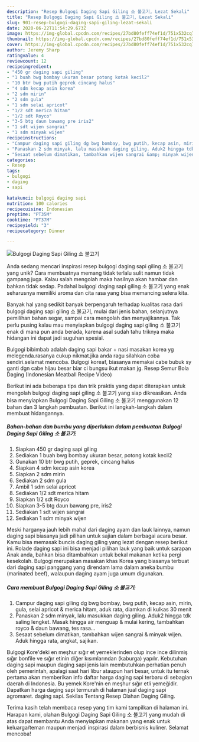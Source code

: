 ```yaml
---
description: "Resep Bulgogi Daging Sapi Giling 소 불고기, Lezat Sekali"
title: "Resep Bulgogi Daging Sapi Giling 소 불고기, Lezat Sekali"
slug: 901-resep-bulgogi-daging-sapi-giling-lezat-sekali
date: 2020-06-22T11:54:29.673Z
image: https://img-global.cpcdn.com/recipes/27bd80feff74ef1d/751x532cq70/bulgogi-daging-sapi-giling-소-불고기-foto-resep-utama.jpg
thumbnail: https://img-global.cpcdn.com/recipes/27bd80feff74ef1d/751x532cq70/bulgogi-daging-sapi-giling-소-불고기-foto-resep-utama.jpg
cover: https://img-global.cpcdn.com/recipes/27bd80feff74ef1d/751x532cq70/bulgogi-daging-sapi-giling-소-불고기-foto-resep-utama.jpg
author: Jeremy Sharp
ratingvalue: 4
reviewcount: 12
recipeingredient:
- "450 gr daging sapi giling"
- "1 buah bwg bombay ukuran besar potong kotak kecil2"
- "10 btr bwg putih geprek cincang halus"
- "4 sdm kecap asin korea"
- "2 sdm mirin"
- "2 sdm gula"
- "1 sdm selai apricot"
- "1/2 sdt merica hitam"
- "1/2 sdt Royco"
- "3-5 btg daun bawang pre iris2"
- "1 sdt wijen sangrai"
- "1 sdm minyak wijen"
recipeinstructions:
- "Campur daging sapi giling dg bwg bombay, bwg putih, kecap asin, mirin, gula, selai apricot &amp; merica hitam, aduk rata, diamkan di kulkas 30 menit"
- "Panaskan 2 sdm minyak, lalu masukkan daging giling. Aduk2 hingga tdk saling lengket. Masak hingga air menguap &amp; mulai kering, tambahkan royco &amp; daun bawang, tes rasa..."
- "Sesaat sebelum dimatikan, tambahkan wijen sangrai &amp; minyak wijen. Aduk hingga rata, angkat, sajikan."
categories:
- Resep
tags:
- bulgogi
- daging
- sapi

katakunci: bulgogi daging sapi 
nutrition: 100 calories
recipecuisine: Indonesian
preptime: "PT35M"
cooktime: "PT37M"
recipeyield: "3"
recipecategory: Dinner

---
```



![Bulgogi Daging Sapi Giling 소 불고기](https://img-global.cpcdn.com/recipes/27bd80feff74ef1d/751x532cq70/bulgogi-daging-sapi-giling-소-불고기-foto-resep-utama.jpg)

Anda sedang mencari inspirasi resep bulgogi daging sapi giling 소 불고기 yang unik? Cara membuatnya memang tidak terlalu sulit namun tidak gampang juga. Kalau salah mengolah maka hasilnya akan hambar dan bahkan tidak sedap. Padahal bulgogi daging sapi giling 소 불고기 yang enak seharusnya memiliki aroma dan cita rasa yang bisa memancing selera kita.

Banyak hal yang sedikit banyak berpengaruh terhadap kualitas rasa dari bulgogi daging sapi giling 소 불고기, mulai dari jenis bahan, selanjutnya pemilihan bahan segar, sampai cara mengolah dan menyajikannya. Tak perlu pusing kalau mau menyiapkan bulgogi daging sapi giling 소 불고기 enak di mana pun anda berada, karena asal sudah tahu triknya maka hidangan ini dapat jadi suguhan spesial.

Bulgogi bibimbab adalah daging sapi bakar + nasi masakan korea yg melegenda.rasanya cukup nikmat.jika anda ragu silahkan coba sendiri.selamat mencoba. Bulgogi koreaf, biasanya memakai cabe bubuk sy ganti dgn cabe hijau besar biar ci bungsu ikut makan jg. Resep Semur Bola Daging (Indonesian Meatball Recipe Video)


Berikut ini ada beberapa tips dan trik praktis yang dapat diterapkan untuk mengolah bulgogi daging sapi giling 소 불고기 yang siap dikreasikan. Anda bisa menyiapkan Bulgogi Daging Sapi Giling 소 불고기 menggunakan 12 bahan dan 3 langkah pembuatan. Berikut ini langkah-langkah dalam membuat hidangannya.

<!--inarticleads1-->

##### Bahan-bahan dan bumbu yang diperlukan dalam pembuatan Bulgogi Daging Sapi Giling 소 불고기:

1. Siapkan 450 gr daging sapi giling
1. Sediakan 1 buah bwg bombay ukuran besar, potong kotak kecil2
1. Gunakan 10 btr bwg putih, geprek, cincang halus
1. Siapkan 4 sdm kecap asin korea
1. Siapkan 2 sdm mirin
1. Sediakan 2 sdm gula
1. Ambil 1 sdm selai apricot
1. Sediakan 1/2 sdt merica hitam
1. Siapkan 1/2 sdt Royco
1. Siapkan 3-5 btg daun bawang pre, iris2
1. Sediakan 1 sdt wijen sangrai
1. Sediakan 1 sdm minyak wijen


Meski harganya jauh lebih mahal dari daging ayam dan lauk lainnya, namun daging sapi biasanya jadi pilihan untuk sajian dalam berbagai acara besar. Kamu bisa memasak buncis daging giling yang lezat dengan resep berikut ini. Rolade daging sapi ini bisa menjadi pilihan lauk yang baik untuk sarapan Anak anda, bahkan bisa ditambahkan untuk bekal makanan ketika pergi kesekolah. Bulgogi merupakan masakan khas Korea yang biasanya terbuat dari daging sapi panggang yang direndam lama dalam aneka bumbu (marinated beef), walaupun daging ayam juga umum digunakan. 

<!--inarticleads2-->

##### Cara membuat Bulgogi Daging Sapi Giling 소 불고기:

1. Campur daging sapi giling dg bwg bombay, bwg putih, kecap asin, mirin, gula, selai apricot &amp; merica hitam, aduk rata, diamkan di kulkas 30 menit
1. Panaskan 2 sdm minyak, lalu masukkan daging giling. Aduk2 hingga tdk saling lengket. Masak hingga air menguap &amp; mulai kering, tambahkan royco &amp; daun bawang, tes rasa...
1. Sesaat sebelum dimatikan, tambahkan wijen sangrai &amp; minyak wijen. Aduk hingga rata, angkat, sajikan.


Bulgogi Kore&#39;deki en meşhur sığır et yemeklerinden olup ince ince dilinmiş sığır bonfile ve sığır etinin diğer kısımlarından (kaburga) yapılır. Kebutuhan daging sapi maupun daging sapi jenis lain membutuhkan perhatian penuh oleh pemerintah, apalagi saat hari libur ataupun hari besar, untuk itu ternak pertama akan memberikan info daftar harga daging sapi terbaru di sebagian daerah di Indonesia. Bu yemek Kore&#39;nin en meşhur sığır etli yemeğidir. Dapatkan harga daging sapi termurah di halaman jual daging sapi agromaret. daging sapi. Sekilas Tentang Resep Olahan Daging Giling. 

Terima kasih telah membaca resep yang tim kami tampilkan di halaman ini. Harapan kami, olahan Bulgogi Daging Sapi Giling 소 불고기 yang mudah di atas dapat membantu Anda menyiapkan makanan yang enak untuk keluarga/teman maupun menjadi inspirasi dalam berbisnis kuliner. Selamat mencoba!
